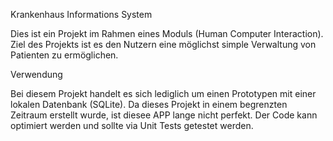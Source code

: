 Krankenhaus Informations System

Dies ist ein Projekt im Rahmen eines Moduls (Human Computer Interaction). Ziel des Projekts ist es den Nutzern eine möglichst simple Verwaltung von Patienten zu ermöglichen. 

Verwendung

Bei diesem Projekt handelt es sich lediglich um einen Prototypen mit einer lokalen Datenbank (SQLite). Da dieses Projekt in einem begrenzten Zeitraum erstellt wurde, ist diesee APP lange nicht perfekt. Der Code kann optimiert werden und sollte via Unit Tests getestet werden.
